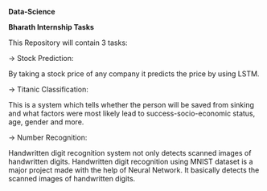 **Data-Science**

**Bharath Internship Tasks**

This Repository will contain 3 tasks:

-> Stock Prediction: 

By taking a stock price of any company it predicts the price by using LSTM.

-> Titanic Classification: 

This is a system which tells whether the person will be saved from sinking and what factors were most likely lead to success-socio-economic status, age, gender and more.

-> Number Recognition: 

Handwritten digit recognition system not only detects scanned images of handwritten digits. Handwritten digit recognition using MNIST dataset is a major project made with the help of Neural Network. It basically detects the scanned images of handwritten digits.
